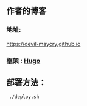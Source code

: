## 作者的博客
### 地址: 
 https://devil-maycry.github.io
### 框架 : [Hugo] 

## 部署方法：
```shell
 ./deploy.sh
```

[Hugo]:https://gohugo.io
